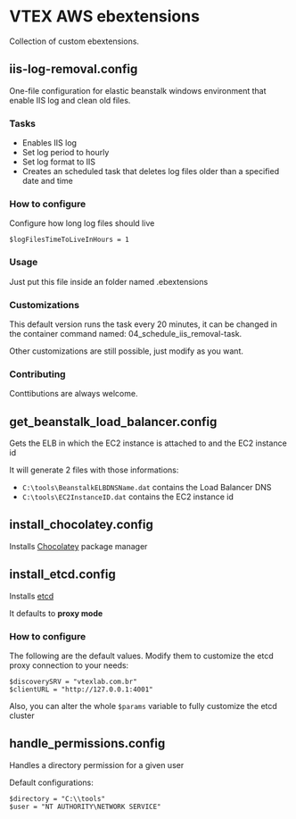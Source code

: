 # VTEX AWS ebextensions 

Collection of custom ebextensions.

## iis-log-removal.config
One-file configuration for elastic beanstalk windows environment that enable IIS log and clean old files.


### Tasks
* Enables IIS log
* Set log period to hourly
* Set log format to IIS
* Creates an scheduled task that deletes log files older than a specified date and time

### How to configure

Configure how long log files should live
```config
$logFilesTimeToLiveInHours = 1 
```

### Usage
Just put this file inside an folder named .ebextensions

### Customizations

This default version runs the task every 20 minutes, it can be changed in the container command named: 04_schedule_iis_removal-task.  

Other customizations are still possible, just modify as you want.

### Contributing
Conttibutions are always welcome.

## get_beanstalk_load_balancer.config
Gets the ELB in which the EC2 instance is attached to and the EC2 instance id

It will generate 2 files with those informations:

- `C:\tools\BeanstalkELBDNSName.dat` contains the Load Balancer DNS
- `C:\tools\EC2InstanceID.dat` contains the EC2 instance id

## install_chocolatey.config
Installs [Chocolatey](https://chocolatey.org/) package manager

## install_etcd.config
Installs [etcd](https://coreos.com/etcd/)

It defaults to **proxy mode**

### How to configure
The following are the default values. Modify them to customize the etcd proxy connection to your needs:
```
$discoverySRV = "vtexlab.com.br"
$clientURL = "http://127.0.0.1:4001"
```

Also, you can alter the whole `$params` variable to fully customize the etcd cluster

## handle_permissions.config
Handles a directory permission for a given user

Default configurations:
```
$directory = "C:\\tools"
$user = "NT AUTHORITY\NETWORK SERVICE"
```
